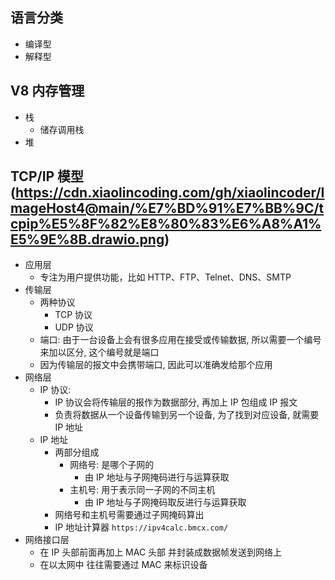 ## 语言分类

- 编译型
- 解释型

## V8 内存管理

- 栈
  - 储存调用栈
- 堆

## TCP/IP 模型(https://cdn.xiaolincoding.com/gh/xiaolincoder/ImageHost4@main/%E7%BD%91%E7%BB%9C/tcpip%E5%8F%82%E8%80%83%E6%A8%A1%E5%9E%8B.drawio.png)

- 应用层
  - 专注为用户提供功能，比如 HTTP、FTP、Telnet、DNS、SMTP
- 传输层
  - 两种协议
    - TCP 协议
    - UDP 协议
  - 端口: 由于一台设备上会有很多应用在接受或传输数据, 所以需要一个编号来加以区分, 这个编号就是端口
  - 因为传输层的报文中会携带端口, 因此可以准确发给那个应用
- 网络层
  - IP 协议:
    - IP 协议会将传输层的报作为数据部分, 再加上 IP 包组成 IP 报文
    - 负责将数据从一个设备传输到另一个设备, 为了找到对应设备, 就需要 IP 地址
  - IP 地址
    - 两部分组成
      - 网络号: 是哪个子网的
        - 由 IP 地址与子网掩码进行与运算获取
      - 主机号: 用于表示同一子网的不同主机
        - 由 IP 地址与子网掩码取反进行与运算获取
    - 网络号和主机号需要通过子网掩码算出
    - IP 地址计算器 `https://ipv4calc.bmcx.com/`
- 网络接口层
  - 在 IP 头部前面再加上 MAC 头部 并封装成数据帧发送到网络上
  - 在以太网中 往往需要通过 MAC 来标识设备

